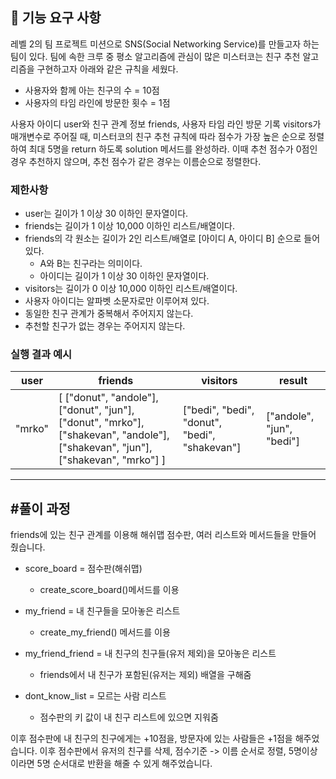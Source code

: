 ## 🚀 기능 요구 사항

레벨 2의 팀 프로젝트 미션으로 SNS(Social Networking Service)를 만들고자 하는 팀이 있다. 팀에 속한 크루 중 평소 알고리즘에 관심이 많은 미스터코는 친구 추천 알고리즘을 구현하고자 아래와 같은 규칙을 세웠다.

- 사용자와 함께 아는 친구의 수 = 10점 
- 사용자의 타임 라인에 방문한 횟수 = 1점

사용자 아이디 user와 친구 관계 정보 friends, 사용자 타임 라인 방문 기록 visitors가 매개변수로 주어질 때, 미스터코의 친구 추천 규칙에 따라 점수가 가장 높은 순으로 정렬하여 최대 5명을 return 하도록 solution 메서드를 완성하라. 이때 추천 점수가 0점인 경우 추천하지 않으며, 추천 점수가 같은 경우는 이름순으로 정렬한다.

### 제한사항

- user는 길이가 1 이상 30 이하인 문자열이다.
- friends는 길이가 1 이상 10,000 이하인 리스트/배열이다.
- friends의 각 원소는 길이가 2인 리스트/배열로 [아이디 A, 아이디 B] 순으로 들어있다.
  - A와 B는 친구라는 의미이다.
  - 아이디는 길이가 1 이상 30 이하인 문자열이다.
- visitors는 길이가 0 이상 10,000 이하인 리스트/배열이다.
- 사용자 아이디는 알파벳 소문자로만 이루어져 있다.
- 동일한 친구 관계가 중복해서 주어지지 않는다.
- 추천할 친구가 없는 경우는 주어지지 않는다.

### 실행 결과 예시

| user | friends | visitors | result |
| --- | --- | --- | --- |
| "mrko" | [ ["donut", "andole"], ["donut", "jun"], ["donut", "mrko"], ["shakevan", "andole"], ["shakevan", "jun"], ["shakevan", "mrko"] ] | ["bedi", "bedi", "donut", "bedi", "shakevan"] | ["andole", "jun", "bedi"] |
------------------------------------------------------------------------------------------------------------------------------------------------------------------------------------------------------------------------
#풀이 과정
------------------------------------------------------------------------------------------------------------------------------------------------------------------------------------------------------------------------
friends에 있는 친구 관계를 이용해 해쉬맵 점수판, 여러 리스트와 메서드들을 만들어 줬습니다.

  + score_board = 점수판(해쉬맵)
    + create_score_board()메서드를 이용

  + my_friend = 내 친구들을 모아놓은 리스트
    + create_my_friend() 메서드를 이용

  + my_friend_friend = 내 친구의 친구들(유저 제외)을 모아놓은 리스트
    + friends에서 내 친구가 포함된(유저는 제외) 배열을 구해줌

  + dont_know_list = 모르는 사람 리스트 
    + 점수판의 키 값이 내 친구 리스트에 있으면 지워줌

이후 점수판에 내 친구의 친구에게는 +10점을, 방문자에 있는 사람들은 +1점을 해주었습니다. 이후 점수판에서 유저의 친구를 삭제, 점수기준 -> 이름 순서로 정렬, 5명이상이라면 5명 순서대로 반환을 해줄 수 있게 해주었습니다.

  
  
